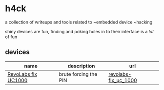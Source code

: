 # h4ck
a collection of writeups and tools related to ~embedded device ~hacking

shiny devices are fun, finding and poking holes in to their interface is a _lot_ of fun

## devices
name | description | url
-----|-------------|-----
[RevoLabs flx UC1000](http://www.revolabs.com/products/conference-phones/wired-conference-phones/flx-uc-phones/flx-uc-1000-speakerphone)|brute forcing the PIN|[revolabs-flx_uc_1000](revolabs-flx_uc_100)